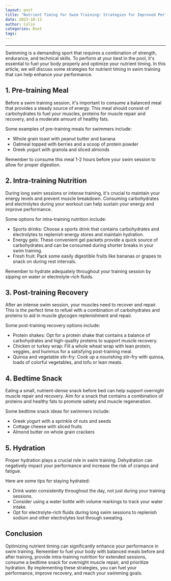 ```yaml
---
layout: post
title: "Nutrient Timing for Swim Training: Strategies for Improved Performance"
date: 2023-10-13
author: Colin
categories: Diet
tags: 
---
```


---

Swimming is a demanding sport that requires a combination of strength, endurance, and technical skills. To perform at your best in the pool, it's essential to fuel your body properly and optimize your nutrient timing. In this article, we will discuss some strategies for nutrient timing in swim training that can help enhance your performance.

## 1. Pre-training Meal

Before a swim training session, it's important to consume a balanced meal that provides a steady source of energy. This meal should consist of carbohydrates to fuel your muscles, proteins for muscle repair and recovery, and a moderate amount of healthy fats.

Some examples of pre-training meals for swimmers include:

- Whole grain toast with peanut butter and banana
- Oatmeal topped with berries and a scoop of protein powder
- Greek yogurt with granola and sliced almonds

Remember to consume this meal 1-2 hours before your swim session to allow for proper digestion.

## 2. Intra-training Nutrition

During long swim sessions or intense training, it's crucial to maintain your energy levels and prevent muscle breakdown. Consuming carbohydrates and electrolytes during your workout can help sustain your energy and improve performance.

Some options for intra-training nutrition include:

- Sports drinks: Choose a sports drink that contains carbohydrates and electrolytes to replenish energy stores and maintain hydration.
- Energy gels: These convenient gel packets provide a quick source of carbohydrates and can be consumed during shorter breaks in your swim training.
- Fresh fruit: Pack some easily digestible fruits like bananas or grapes to snack on during rest intervals.

Remember to hydrate adequately throughout your training session by sipping on water or electrolyte-rich fluids.

## 3. Post-training Recovery

After an intense swim session, your muscles need to recover and repair. This is the perfect time to refuel with a combination of carbohydrates and proteins to aid in muscle glycogen replenishment and repair.

Some post-training recovery options include:

- Protein shakes: Opt for a protein shake that contains a balance of carbohydrates and high-quality proteins to support muscle recovery.
- Chicken or turkey wrap: Fill a whole wheat wrap with lean protein, veggies, and hummus for a satisfying post-training meal.
- Quinoa and vegetable stir-fry: Cook up a nourishing stir-fry with quinoa, loads of colorful vegetables, and tofu or lean meats.

## 4. Bedtime Snack

Eating a small, nutrient-dense snack before bed can help support overnight muscle repair and recovery. Aim for a snack that contains a combination of proteins and healthy fats to promote satiety and muscle regeneration.

Some bedtime snack ideas for swimmers include:

- Greek yogurt with a sprinkle of nuts and seeds
- Cottage cheese with sliced fruits
- Almond butter on whole grain crackers

## 5. Hydration

Proper hydration plays a crucial role in swim training. Dehydration can negatively impact your performance and increase the risk of cramps and fatigue.

Here are some tips for staying hydrated:

- Drink water consistently throughout the day, not just during your training sessions.
- Consider using a water bottle with volume markings to track your water intake.
- Opt for electrolyte-rich fluids during long swim sessions to replenish sodium and other electrolytes lost through sweating.

## Conclusion

Optimizing nutrient timing can significantly enhance your performance in swim training. Remember to fuel your body with balanced meals before and after training, provide intra-training nutrition for extended sessions, consume a bedtime snack for overnight muscle repair, and prioritize hydration. By implementing these strategies, you can fuel your performance, improve recovery, and reach your swimming goals.
